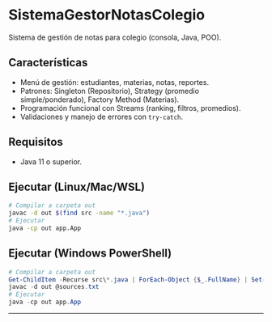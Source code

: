 # SistemaGestorNotasColegio

Sistema de gestión de notas para colegio (consola, Java, POO).

## Características
- Menú de gestión: estudiantes, materias, notas, reportes.
- Patrones: Singleton (Repositorio), Strategy (promedio simple/ponderado), Factory Method (Materias).
- Programación funcional con Streams (ranking, filtros, promedios).
- Validaciones y manejo de errores con `try-catch`.

## Requisitos
- Java 11 o superior.

## Ejecutar (Linux/Mac/WSL)
```bash
# Compilar a carpeta out
javac -d out $(find src -name "*.java")
# Ejecutar
java -cp out app.App
```

## Ejecutar (Windows PowerShell)
```powershell
# Compilar a carpeta out
Get-ChildItem -Recurse src\*.java | ForEach-Object {$_.FullName} | Set-Content sources.txt
javac -d out @sources.txt
# Ejecutar
java -cp out app.App
```

---
